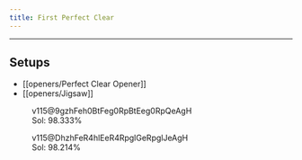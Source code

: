 ```yaml
---
title: First Perfect Clear
---
```

___
## Setups
- [[openers/Perfect Clear Opener]]
- [[openers/Jigsaw]]
<figure class = "with180 fumen-figure">
	<fumen>v115@9gzhFeh0BtFeg0RpBtEeg0RpQeAgH</fumen>
	<figcaption><span title = "4956/5040">Sol: 98.333%</span></figcaption>
</figure>
<figure class = "no180 fumen-figure">
	<fumen>v115@DhzhFeR4hlEeR4RpglGeRpglJeAgH</fumen>
	<figcaption><span title = "4950/5040">Sol: 98.214%</span></figcaption>
</figure>